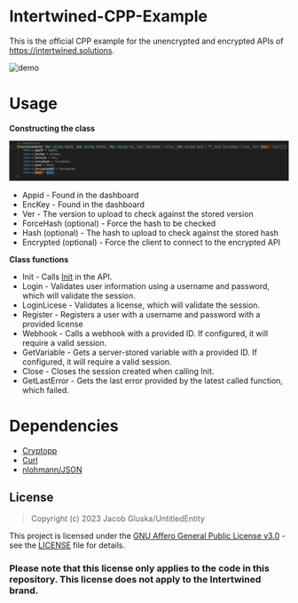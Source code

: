 # Intertwined-CPP-Example
 This is the official CPP example for the unencrypted and encrypted APIs of https://intertwined.solutions.

![demo](./demo.gif)

# Usage

<b>Constructing the class</b>

![constructing](./photos/constructing.png)

- Appid - Found in the dashboard
- EncKey - Found in the dashboard
- Ver - The version to upload to check against the stored version
- ForceHash (optional) - Force the hash to be checked
- Hash (optional) - The hash to upload to check against the stored hash
- Encrypted (optional) - Force the client to connect to the encrypted API

<b>Class functions</b>

- Init - Calls [Init](https://github.com/UntitledEntity/intertwined-web/blob/9a5cae413ea140d5c60703083ab039c23fe6cfb8/api/encrypted.php#L78-L132) in the API.
- Login - Validates user information using a username and password, which will validate the session.
- LoginLicese - Validates a license, which will validate the session.
- Register - Registers a user with a username and password with a provided license
- Webhook - Calls a webhook with a provided ID. If configured, it will require a valid session.
- GetVariable - Gets a server-stored variable with a provided ID. If configured, it will require a valid session.
- Close - Closes the session created when calling Init.
- GetLastError - Gets the last error provided by the latest called function, which failed.

# Dependencies
- [Cryptopp](https://github.com/weidai11/cryptopp)
- [Curl](https://github.com/curl/curl)
- [nlohmann/JSON](https://github.com/nlohmann/json)

## License

> Copyright (c) 2023 Jacob Gluska/UntitledEntity

This project is licensed under the [GNU Affero General Public License v3.0](https://www.gnu.org/licenses/agpl-3.0.en.html) - see the [LICENSE](https://github.com/UntitledEntity/intertwined-web/blob/main/LICENSE) file for details.

### Please note that this license only applies to the code in this repository. This license does not apply to the Intertwined brand.
